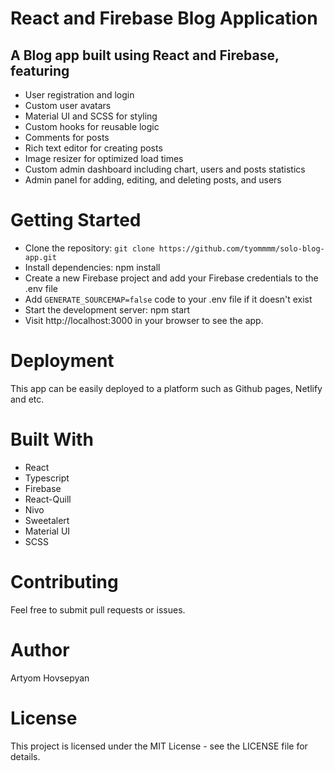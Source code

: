# React and Firebase Blog Application

## A Blog app built using React and Firebase, featuring

- User registration and login
- Custom user avatars
- Material UI and SCSS for styling
- Custom hooks for reusable logic
- Comments for posts
- Rich text editor for creating posts
- Image resizer for optimized load times
- Custom admin dashboard including chart, users and posts statistics 
- Admin panel for adding, editing, and deleting posts, and users

# Getting Started
- Clone the repository: ```git clone https://github.com/tyommmm/solo-blog-app.git```
- Install dependencies: npm install
- Create a new Firebase project and add your Firebase credentials to the .env file
- Add ```GENERATE_SOURCEMAP=false``` code to your .env file if it doesn't exist
- Start the development server: npm start
- Visit http://localhost:3000 in your browser to see the app.

# Deployment
This app can be easily deployed to a platform such as Github pages, Netlify and etc.

# Built With
- React
- Typescript
- Firebase
- React-Quill
- Nivo 
- Sweetalert
- Material UI
- SCSS

# Contributing
Feel free to submit pull requests or issues.

# Author
Artyom Hovsepyan

# License
This project is licensed under the MIT License - see the LICENSE file for details.
